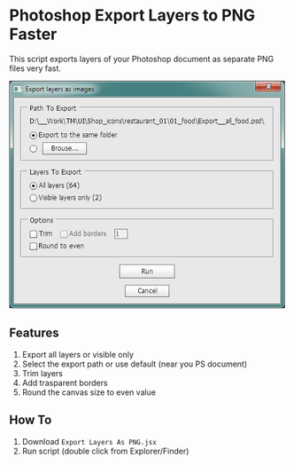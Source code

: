 # Photoshop Export Layers to PNG Faster
This script exports layers of your Photoshop document as separate PNG files very fast.

![Dialog](export-to-png.png)

## Features
1. Export all layers or visible only
2. Select the export path or use default (near you PS document)
3. Trim layers
4. Add trasparent borders
5. Round the canvas size to even value

## How To
1. Download `Export Layers As PNG.jsx`
2. Run script (double click from Explorer/Finder)

